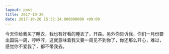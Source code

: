 ```yaml
---
layout: post
title: 2017-10-20
date: 2017-10-20 15:32:24.000000000 +09:00
---
```


今天你给我买了睡衣，我也有好看的睡衣了，开森。另外你告诉我，你们一月份要出国玩一周，哼哼哼，这就意味着我又要一周见不到你了，你还那么开心，难过，感觉你不爱我了，都不带我去。

